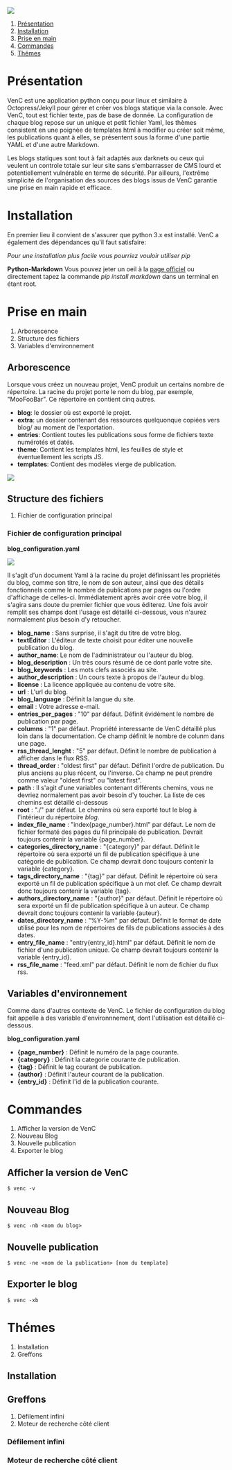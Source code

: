 ![](https://raw.githubusercontent.com/DenisSalem/VenC/master/doc/logo.png "")

1. [Présentation](https://github.com/DenisSalem/VenC/blob/master/doc/FR.md#pr%C3%A9sentation)
2. [Installation](https://github.com/DenisSalem/VenC/blob/master/doc/FR.md#installation)
3. [Prise en main](https://github.com/DenisSalem/VenC/blob/master/doc/FR.md#prise-en-main)
4. [Commandes](https://github.com/DenisSalem/VenC/blob/master/doc/FR.md#commandes)
5. [Thémes](https://github.com/DenisSalem/VenC/blob/master/doc/FR.md#th%C3%A9mes)

# Présentation

VenC est une application python conçu pour linux et similaire à Octopress/Jekyll pour gérer et créer vos blogs statique via la console. Avec VenC, tout est fichier texte, pas de base de donnée. La configuration de chaque blog repose sur un unique et petit fichier Yaml, les thèmes consistent en une poignée de templates html à modifier ou créer soit même, les publications quant à elles, se présentent sous la forme d'une partie YAML et d'une autre Markdown.

Les blogs statiques sont tout à fait adaptés aux darknets ou ceux qui veulent un controle totale sur leur site sans s'embarrasser de CMS lourd et potentiellement vulnérable en terme de sécurité. Par ailleurs, l'extrême simplicité de l'organisation des sources des blogs issus de VenC garantie une prise en main rapide et efficace.

# Installation

En premier lieu il convient de s'assurer que python 3.x est installé. VenC a également des dépendances qu'il faut satisfaire:

_Pour une installation plus facile vous pourriez vouloir utiliser pip_

__Python-Markdown__
Vous pouvez jeter un oeil à la [page officiel](https://pythonhosted.org/Markdown/index.html) ou directement tapez la commande _pip install markdown_ dans un terminal en étant root.

# Prise en main

1. Arborescence
2. Structure des fichiers
3. Variables d'environnement

## Arborescence

Lorsque vous créez un nouveau projet, VenC produit un certains nombre de répertoire. La racine du projet porte le nom du blog, par exemple, "MooFooBar". Ce répertoire en contient cinq autres.

* __blog__: le dossier où est exporté le projet.
* __extra__: un dossier contenant des ressources quelquonque copiées vers blog/ au moment de l'exportation.
* __entries__: Contient toutes les publications sous forme de fichiers texte numérotés et datés.
* __theme__: Contient les templates html, les feuilles de style et éventuellement les scripts JS.
* __templates__: Contient des modèles vierge de publication.

![](https://github.com/DenisSalem/VenC/raw/master/doc/folders.png "")

## Structure des fichiers

1. Fichier de configuration principal

### Fichier de configuration principal

__blog_configuration.yaml__

![](https://raw.githubusercontent.com/DenisSalem/VenC/master/doc/blog_configuration.png "")

Il s'agit d'un document Yaml à la racine du projet définissant les propriétés du blog, comme son titre, le nom de son auteur, ainsi que des détails fonctionnels comme le nombre de publications par pages ou l'ordre d'affichage de celles-ci. Immédiatement après avoir crée votre blog, il s'agira sans doute du premier fichier que vous éditerez. Une fois avoir remplit ses champs dont l'usage est détaillé ci-dessous, vous n'aurez normalement plus besoin d'y retoucher.


* __blog_name__ : Sans surprise, il s'agit du titre de votre blog.
* __textEditor__ : L'éditeur de texte choisit pour éditer une nouvelle publication du blog.
* __author_name__: Le nom de l'administrateur ou l'auteur du blog.
* __blog_description__ : Un très cours résumé de ce dont parle votre site.
* __blog_keywords__ : Les mots clefs associés au site.
* __author_description__ : Un cours texte à propos de l'auteur du blog.
* __license__ : La licence appliquée au contenu de votre site.
* __url__ : L'url du blog.
* __blog_language__ : Définit la langue du site.
* __email__ : Votre adresse e-mail.
* __entries_per_pages__ : "10" par défaut. Définit évidément le nombre de publication par page.
* __columns__ : "1" par défaut. Propriété interessante de VenC détaillé plus loin dans la documentation. Ce champ définit le nombre de colunm dans une page.
* __rss_thread_lenght__ : "5" par défaut. Définit le nombre de publication à afficher dans le flux RSS.
* __thread_order__ : "oldest first" par défaut. Définit l'ordre de publication. Du plus anciens au plus récent, ou l'inverse. Ce champ ne peut prendre comme valeur "oldest first" ou "latest first".
* __path__ : Il s'agit d'une variables contenant différents chemins, vous ne devriez normalement pas avoir besoin d'y toucher. La liste de ces chemins est détaillé ci-dessous
* __root__ : "./" par défaut. Le chemins où sera exporté tout le blog à l'intérieur du répertoire _blog_.
* __index_file_name__ : "index{page_number}.html" par défaut. Le nom de fichier formaté des pages du fil principale de publication. Devrait toujours contenir la variable {page_number}.
* __categories_directory_name__ : "{category}" par défaut. Définit le répertoire où sera exporté un fil de publication spécifique à une catégorie de publication. Ce champ devrait donc toujours contenir la variable {category}.
* __tags_directory_name__ : "{tag}" par défaut. Définit le répertoire où sera exporté un fil de publication spécifique à un mot clef. Ce champ devrait donc toujours contenir la variable {tag}.
* __authors_directory_name__ : "{author}" par défaut. Définit le répertoire où sera exporté un fil de publication spécifique à un auteur. Ce champ devrait donc toujours contenir la variable {auteur}.
* __dates_directory_name__ : "%Y-%m" par défaut. Définit le format de date utilisé pour les nom de répertoires de fils de publications associés à des dates.
* __entry_file_name__ : "entry{entry_id}.html" par défaut. Définit le nom de fichier d'une publication unique. Ce champ devrait toujours contenir la variable {entry_id}.
* __rss_file_name__ : "feed.xml" par défaut. Définit le nom de fichier du flux rss. 

## Variables d'environnement

Comme dans d'autres contexte de VenC. Le fichier de configuration du blog fait appelle à des variable d'environnnement, dont l'utilisation est détaillé ci-dessous.

__blog_configuration.yaml__

* __{page_number}__ : Définit le numéro de la page courante.
* __{category}__ : Définit la categorie courante de publication.
* __{tag}__ : Définit le tag courant de publication.
* __{author}__ : Définit l'auteur courant de la publication.
* __{entry_id}__ : Définit l'id de la publication courante.

# Commandes
1. Afficher la version de VenC
2. Nouveau Blog
3. Nouvelle publication
4. Exporter le blog

## Afficher la version de VenC

`$ venc -v`

## Nouveau Blog

`$ venc -nb <nom du blog>`

## Nouvelle publication

`$ venc -ne <nom de la publication> [nom du template]`

## Exporter le blog

`$ venc -xb`

# Thémes

1. Installation
2. Greffons

## Installation

## Greffons

1. Défilement infini
2. Moteur de recherche côté client

### Défilement infini
### Moteur de recherche côté client
